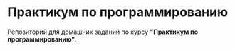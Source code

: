 # Практикум по программированию

Репозиторий для домашних заданий по курсу **"Практикум по программированию"**.

